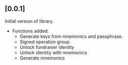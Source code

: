 ## [0.0.1]

Initial version of library.

* Functions added:
  * Generate keys from mnemonics and passphrase.
  * Signed operation group.
  * Unlock fundraiser identity
  * Unlock identity with mnemonics
  * Generate mnemonics
